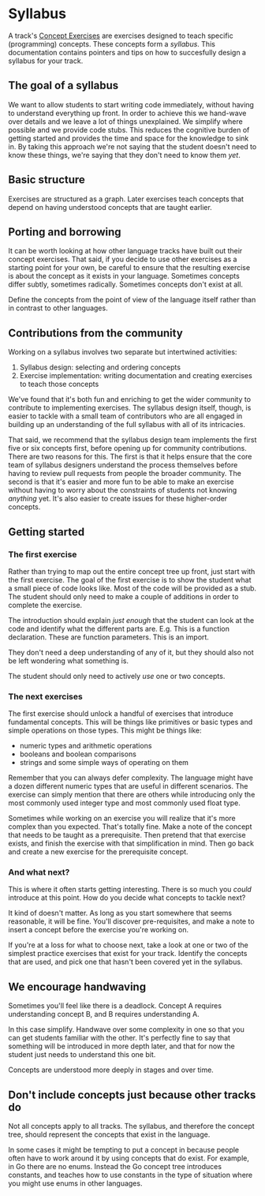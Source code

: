 # Syllabus

A track's [Concept Exercises](/docs/building/tracks/concept-exercises) are exercises designed to teach specific (programming) concepts.
These concepts form a _syllabus_.
This documentation contains pointers and tips on how to succesfully design a syllabus for your track.

## The goal of a syllabus

We want to allow students to start writing code immediately, without having to understand everything up front.
In order to achieve this we hand-wave over details and we leave a lot of things unexplained.
We simplify where possible and we provide code stubs.
This reduces the cognitive burden of getting started and provides the time and space for the knowledge to sink in.
By taking this approach we're not saying that the student doesn't need to know these things, we're saying that they don't need to know them _yet_.

## Basic structure

Exercises are structured as a graph.
Later exercises teach concepts that depend on having understood concepts that are taught earlier.

## Porting and borrowing

It can be worth looking at how other language tracks have built out their concept exercises.
That said, if you decide to use other exercises as a starting point for your own, be careful to ensure that the resulting exercise is about the concept as it exists in your language.
Sometimes concepts differ subtly, sometimes radically.
Sometimes concepts don't exist at all.

Define the concepts from the point of view of the language itself rather than in contrast to other languages.

## Contributions from the community

Working on a syllabus involves two separate but intertwined activities:

1. Syllabus design: selecting and ordering concepts
2. Exercise implementation: writing documentation and creating exercises to teach those concepts

We've found that it's both fun and enriching to get the wider community to contribute to implementing exercises.
The syllabus design itself, though, is easier to tackle with a small team of contributors who are all engaged in building up an understanding of the full syllabus with all of its intricacies.

That said, we recommend that the syllabus design team implements the first five or six concepts first, before opening up for community contributions.
There are two reasons for this.
The first is that it helps ensure that the core team of syllabus designers understand the process themselves before having to review pull requests from people the broader community.
The second is that it's easier and more fun to be able to make an exercise without having to worry about the constraints of students not knowing _anything_ yet.
It's also easier to create issues for these higher-order concepts.

## Getting started

### The first exercise

Rather than trying to map out the entire concept tree up front, just start with the first exercise.
The goal of the first exercise is to show the student what a small piece of code looks like.
Most of the code will be provided as a stub.
The student should only need to make a couple of additions in order to complete the exercise.

The introduction should explain _just enough_ that the student can look at the code and identify what the different parts are.
E.g. This is a function declaration. These are function parameters. This is an import.

They don't need a deep understanding of any of it, but they should also not be left wondering what something is.

The student should only need to actively _use_ one or two concepts.

### The next exercises

The first exercise should unlock a handful of exercises that introduce fundamental concepts.
This will be things like primitives or basic types and simple operations on those types.
This might be things like:
- numeric types and arithmetic operations
- booleans and boolean comparisons
- strings and some simple ways of operating on them

Remember that you can always defer complexity.
The language might have a dozen different numeric types that are useful in different scenarios.
The exercise can simply mention that there are others while introducing only the most commonly used integer type and most commonly used float type.

Sometimes while working on an exercise you will realize that it's more complex than you expected.
That's totally fine.
Make a note of the concept that needs to be taught as a prerequisite.
Then pretend that that exercise exists, and finish the exercise with that simplification in mind.
Then go back and create a new exercise for the prerequisite concept.

### And what next?

This is where it often starts getting interesting.
There is so much you _could_ introduce at this point.
How do you decide what concepts to tackle next?

It kind of doesn't matter.
As long as you start somewhere that seems reasonable, it will be fine.
You'll discover pre-requisites, and make a note to insert a concept before the exercise you're working on.

If you're at a loss for what to choose next, take a look at one or two of the simplest practice exercises that exist for your track.
Identify the concepts that are used, and pick one that hasn't been covered yet in the syllabus.

## We encourage handwaving

Sometimes you'll feel like there is a deadlock.
Concept A requires understanding concept B, and B requires understanding A.

In this case simplify.
Handwave over some complexity in one so that you can get students familiar with the other.
It's perfectly fine to say that something will be introduced in more depth later, and that for now the student just needs to understand this one bit.

Concepts are understood more deeply in stages and over time.

## Don't include concepts just because other tracks do

Not all concepts apply to all tracks.
The syllabus, and therefore the concept tree, should represent the concepts that exist in the language.

In some cases it might be tempting to put a concept in because people often have to work around it by using concepts that do exist.
For example, in Go there are no enums.
Instead the Go concept tree introduces constants, and teaches how to use constants in the type of situation where you might use enums in other languages.
